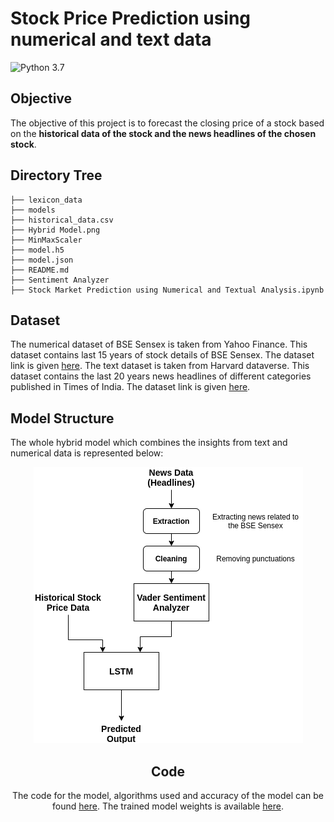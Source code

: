 # Stock Price Prediction using numerical and text data

![Python 3.7](https://img.shields.io/badge/Pyhton-3.7-blue) 

## Objective

The objective of this project is to forecast the closing price of a stock based on the <strong>historical data of the stock and the news headlines of the chosen stock</strong>. 

## Directory Tree 

```
├── lexicon_data
├── models
├── historical_data.csv 
├── Hybrid Model.png
├── MinMaxScaler
├── model.h5
├── model.json
├── README.md
├── Sentiment Analyzer
├── Stock Market Prediction using Numerical and Textual Analysis.ipynb
```

## Dataset

The numerical dataset of BSE Sensex is taken from Yahoo Finance. This dataset contains last 15 years of stock details of BSE Sensex. The dataset link is given <a href="https://finance.yahoo.com/quote/%5EBSESN/history?p=%5EBSESN">here</a>.
The text dataset is taken from Harvard dataverse. This dataset contains the last 20 years news headlines of different categories published in Times of India. The dataset link is given <a href="https://dataverse.harvard.edu/dataset.xhtml?persistentId=doi:10.7910/DVN/DPQMQH">here</a>.

## Model Structure

The whole hybrid model which combines the insights from text and numerical data is represented below:<br>
<center><img src="Hybrid Model.png"><center>

## Code

The code for the model, algorithms used and accuracy of the model can be found <a href="https://github.com/VarunV991/Stock-Price-Prediction-using-numerical-and-text-data/blob/master/Stock%20Market%20Prediction%20using%20Numerical%20and%20Textual%20Analysis.ipynb">here</a>.
The trained model weights is available <a href="https://github.com/VarunV991/Stock-Price-Prediction-using-numerical-and-text-data/blob/master/model.h5">here</a>.

